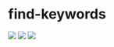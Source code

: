 # find-keywords
<img src="https://user-images.githubusercontent.com/56348113/207602521-6f14ea89-6d91-48cf-ac5c-a015dffae224.png">
<img src="https://user-images.githubusercontent.com/56348113/207602340-87710cc7-5e9a-4fd8-8c85-3245e3d58e5f.png">
<img src="https://user-images.githubusercontent.com/56348113/207603316-1ebc16c3-85d6-421c-8fbf-e64a89db4377.png">
